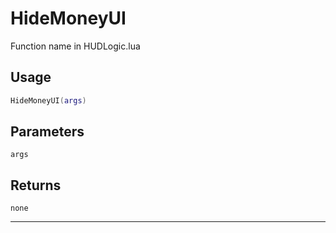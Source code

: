 # HideMoneyUI
Function name in HUDLogic.lua
## Usage
```lua
HideMoneyUI(args)
```
## Parameters
`args`
## Returns
`none`

---